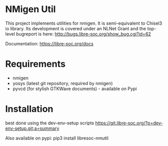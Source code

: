 # NMigen Util 

This project implements utilities for nmigen.  It is semi-equivalent
to Chisel3 io library.  Its development is covered under an NLNet Grant
and the top-level bugreport is here:
http://bugs.libre-soc.org/show_bug.cgi?id=62

Documentation: https://libre-soc.org/docs

# Requirements

* nmigen
* yosys (latest git repository, required by nmigen)
* pyvcd (for stylish GTKWave documents) - available on Pypi

# Installation

best done using the dev-env-setup scripts
https://git.libre-soc.org/?p=dev-env-setup.git;a=summary

Also available on pypi: pip3 install libresoc-nmutil

